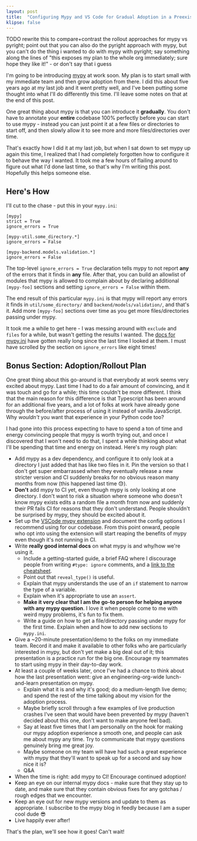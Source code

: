 ```yaml
---
layout: post
title:  "Configuring Mypy and VS Code for Gradual Adoption in a Preexisting Codebase"
klipse: false
---
```


TODO rewrite this to compare+contrast the rollout approaches for mypy vs pyright; point out that you can also do the pyright approach with mypy, but you can't do the thing i wanted to do with mypy with pyright; say something along the lines of "this exposes my plan to the whole org immediately; sure hope they like it!" - or don't say that i guess

I'm going to be introducing [mypy](https://mypy-lang.org/) at work soon. My plan is to start small with my immediate team and then grow adoption from there. I did this about five years ago at my last job and it went pretty well, and I've been putting some thought into what I'll do differently this time. I'll leave some notes on that at the end of this post.

One great thing about mypy is that you can introduce it **gradually**. You don't have to annotate your **entire** codebase 100% perfectly before you can start to use mypy - instead you can just point it at a few files or directories to start off, and then slowly allow it to see more and more files/directories over time.

That's exactly how I did it at my last job, but when I sat down to set mypy up again this time, I realized that I had completely forgotten how to configure it to behave the way I wanted. It took me a few hours of flailing around to figure out what I'd done last time, so that's why I'm writing this post. Hopefully this helps someone else.

## Here's How

I'll cut to the chase - put this in your `mypy.ini`:

```
[mypy]
strict = True
ignore_errors = True

[mypy-util.some_directory.*]
ignore_errors = False

[mypy-backend.models.validation.*]
ignore_errors = False
```

The top-level `ignore_errors = True` declaration tells mypy to not report **any** of the errors that it finds in **any** file. After that, you can build an allowlist of modules that mypy is allowed to complain about by declaring additional `[mypy-foo]` sections and setting `ignore_errors = False` within them.

The end result of this particular `mypy.ini` is that mypy will report any errors it finds in `util/some_directory/` and `backend/models/validation/`, and that's it. Add more `[mypy-foo]` sections over time as you get more files/directories passing under mypy.

It took me a while to get here - I was messing around with `exclude` and `files` for a while, but wasn't getting the results I wanted. The [docs for mypy.ini](https://mypy.readthedocs.io/en/stable/config_file.html) have gotten really long since the last time I looked at them. I must have scrolled by the section on `ignore_errors` like eight times!

## Bonus Section: Adoption/Rollout Plan

One great thing about this go-around is that everybody at work seems very excited about mypy. Last time I had to do a fair amount of convincing, and it was touch and go for a while; this time couldn't be more different. I think that the main reason for this difference is that Typescript has been around for an additional five years, and a lot of folks at work have already gone through the before/after process of using it instead of vanilla JavaScript. Why *wouldn't* you want that experience in your Python code too?

I had gone into this process expecting to have to spend a ton of time and energy convincing people that mypy is worth trying out, and once I discovered that I won't need to do that, I spent a while thinking about what I'll be spending that time and energy on instead. Here's my rough plan:

* Add mypy as a dev dependency, and configure it to only look at a directory I just added that has like two files in it. Pin the version so that I don't get super embarrassed when they eventually release a new stricter version and CI suddenly breaks for no obvious reason many months from now (this happened last time 😓).
* **Don't** add mypy to CI yet, even though mypy is only looking at one directory. I don't want to risk a situation where someone who doesn't know mypy exists edits a random file a month from now and suddenly their PR fails CI for reasons that they don't understand. People shouldn't be surprised by mypy, they should be excited about it.
* Set up the [VSCode mypy extension](https://github.com/microsoft/vscode-mypy) and document the config options I recommend using for our codebase. From this point onward, people who opt into using the extension will start reaping the benefits of mypy even though it's not running in CI.
* Write **really good internal docs** on what mypy is and why/how we're using it.
    * Include a getting-started guide, a brief FAQ where I discourage people from writing `#type: ignore` comments, and a [link to the cheatsheet](https://mypy.readthedocs.io/en/stable/cheat_sheet_py3.html).
    * Point out that `reveal_type()` is useful.
    * Explain that mypy understands the use of an `if` statement to narrow the type of a variable.
    * Explain when it's appropriate to use an `assert`.
    * **Make it very clear that I am the go-to person for helping anyone with any mypy question**. I love it when people come to me with weird mypy problems, it's fun to fix them.
    * Write a guide on how to get a file/directory passing under mypy for the first time. Explain when and how to add new sections to `mypy.ini`.
* Give a ~20-minute presentation/demo to the folks on my immediate team. Record it and make it available to other folks who are particularly interested in mypy, but don't yet make a big deal out of it; this presentation is a practice run for the big one. Encourage my teammates to start using mypy in their day-to-day work.
* At least a couple of weeks later, once I've had a chance to think about how the last presentation went: give an engineering-org-wide lunch-and-learn presentation on mypy.
    * Explain what it is and why it's good; do a medium-length live demo; and spend the rest of the time talking about my vision for the adoption process.
    * Maybe briefly scroll through a few examples of live production crashes I've seen that would have been prevented by mypy (haven't decided about this one, don't want to make anyone feel bad).
    * Say at least five times that I am personally on the hook for making our mypy adoption experience a smooth one, and people can ask me about mypy any time. Try to communicate that mypy questions genuinely bring me great joy.
    * Maybe someone on my team will have had such a great experience with mypy that they'll want to speak up for a second and say how nice it is?
    * Q&A
* When the time is right: add mypy to CI! Encourage continued adoption!
* Keep an eye on our internal mypy docs - make sure that they stay up to date, and make sure that they contain obvious fixes for any gotchas / rough edges that we encounter.
* Keep an eye out for new mypy versions and update to them as appropriate. I subscribe to the mypy blog in feedly because I am a super cool dude 😎
* Live happily ever after!

That's the plan, we'll see how it goes! Can't wait!

